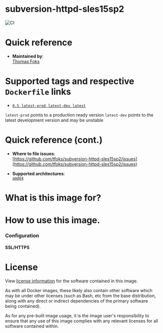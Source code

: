 # subversion-httpd-sles15sp2

![CI](https://github.com/tfoks/subversion-httpd-sles15sp2/actions/workflows/docker-image.yml/badge.svg)

# Quick reference

-	**Maintained by**:  
	[Thomas Foks](https://github.com/tfoks)

# Supported tags and respective `Dockerfile` links

-	[`0.5`, `latest-prod`, `latest-dev`, `latest`](n.n.)

`latest-prod` points to a production ready version
`latest-dev` points to the latest development version and may be unstable

# Quick reference (cont.)

-	**Where to file issues**:  
	[https://github.com/tfoks/subversion-httpd-sles15sp2/issues](https://github.com/tfoks/subversion-httpd-sles15sp2/issues)

-	**Supported architectures**:  
	[`amd64`](https://hub.docker.com/r/tfoks/subversion-httpd-sles15sp2/)

# What is this image for?

# How to use this image.

### Configuration

#### SSL/HTTPS

# License

View [license information](https://www.apache.org/licenses/) for the software contained in this image.

As with all Docker images, these likely also contain other software which may be under other licenses (such as Bash, etc from the base distribution, along with any direct or indirect dependencies of the primary software being contained).

As for any pre-built image usage, it is the image user's responsibility to ensure that any use of this image complies with any relevant licenses for all software contained within.
